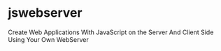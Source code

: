 # jswebserver
Create Web Applications With JavaScript on the Server And Client Side Using Your Own WebServer
